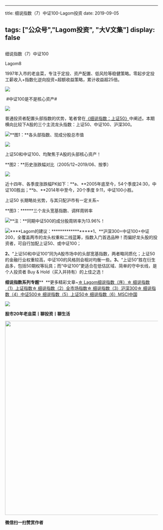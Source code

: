 
---
title:   细说指数（7）中证100-Lagom投资
date: 2019-09-05

tags: ["公众号","Lagom投资", "大V文集"]
display: false
---


## 



细说指数（7）中证100




Lagom8




1997年入市的老韭菜，专注于定投、资产配置、低风险等稳健策略。零起步定投工薪收入+指数化逆向投资+超额收益策略，累计收益超25倍。




<img src="https://mmbiz.qpic.cn/mmbiz_png/ZB4WjgjLjJW3KtDibicU3BB1HNQ9lDS2M5oGRnchkNPRzYsc0Ua6CIu7rZH3vAficcBEPYHU9ZTPqkic1sicT8CaxQQ/640?wx_fmt=png" data-type="png" class="" data-ratio="0.05776173285198556" data-w="554"/>

&nbsp;#中证100是不是核心资产#&nbsp;

<img class="rich_pages" data-ratio="0.9016393442622951" data-s="300,640" src="https://mmbiz.qpic.cn/mmbiz_png/ZB4WjgjLjJVyUOqJXcKJvUDZb3AOocg0MEbTsvn7cibGAZtibcH4p4J9vT4fiaVgQBUwE7SU8ia4FZ1AMhkOBsGGgQ/640?wx_fmt=png" data-type="png" data-w="732" style=""/>

普通投资者配置头部指数的优势，笔者曾在[《细说指数：上证50》](http://mp.weixin.qq.com/s?__biz=MzI3MDQ2NjY2Mw==&amp;mid=2247484354&amp;idx=1&amp;sn=48ab55984587fb1cca589a498ece96c2&amp;chksm=ead1e8cadda661dcfce1c0cf2a6fd723ac55c185fadba53902f2f9479ee6e8a0bf4e70cfd546&amp;scene=21#wechat_redirect)中阐述。本期横向比较下A股的三个主流龙头指数：上证50、中证100、沪深300。



<img src="https://mmbiz.qpic.cn/mmbiz_png/ZB4WjgjLjJW3KtDibicU3BB1HNQ9lDS2M5oGRnchkNPRzYsc0Ua6CIu7rZH3vAficcBEPYHU9ZTPqkic1sicT8CaxQQ/640?wx_fmt=png" data-type="png" class="" data-ratio="0.05776173285198556" data-w="554"/>**图1：**各头部指数、现成分股总市值

<img class="rich_pages" data-ratio="0.3815165876777251" data-s="300,640" src="https://mmbiz.qpic.cn/mmbiz_png/ZB4WjgjLjJVyUOqJXcKJvUDZb3AOocg0JXeianKjsgqnFUUQTkeXPpTFxuYtfD8R5dTPExT3TYfgHOoWmibsJic2w/640?wx_fmt=png" data-type="png" data-w="422" style=""/>

上证50和中证100、均聚焦于A股的头部核心资产！



**图2：**历史涨跌幅对比（2005/12~2019/06、按季）

<img class="rich_pages" data-ratio="3.299145299145299" data-s="300,640" src="https://mmbiz.qpic.cn/mmbiz_png/ZB4WjgjLjJVyUOqJXcKJvUDZb3AOocg0MbAv04TmEKD3DhCCURQQlXRNicZoR8I1TjiaNUhVmdeBHHvjTic7WvdXw/640?wx_fmt=png" data-type="png" data-w="351" style=""/>

近十四年、各季度涨跌幅PK如下：**a、**2005年底至今，54个季度24:30，中证100胜出；**b、**2014年中至今，20个季度 9:11，中证100小胜。

上证50 长期略处劣势，与其只配沪市有一定关系~



**图3：******三个龙头宽基指数、调样周转率

<img class="rich_pages" data-ratio="0.32303370786516855" data-s="300,640" src="https://mmbiz.qpic.cn/mmbiz_png/ZB4WjgjLjJVyUOqJXcKJvUDZb3AOocg00NKZ1YuOz0JZmnwr7mico59FC0pGJMr1sZkOw8SpUl5f7urL6TS7MjQ/640?wx_fmt=png" data-type="png" data-w="356" style=""/>**注：**同期中证500的成分股周转率为13.96%！

<img src="https://mmbiz.qpic.cn/mmbiz_png/ZB4WjgjLjJW3KtDibicU3BB1HNQ9lDS2M5oGRnchkNPRzYsc0Ua6CIu7rZH3vAficcBEPYHU9ZTPqkic1sicT8CaxQQ/640?wx_fmt=png" data-type="png" class="" data-ratio="0.05776173285198556" data-w="554"/>****Lagom的建议：******************1、**沪深300=中证100+中证200，全覆盖两市的龙头权重和二线蓝筹，指数入门首选品种！而偏好龙头股的投资者，可自行加配上证50、或中证100；

**2、**“上证50和中证100”同为A股市场中的头部宽基指数，两者略同质化；上证50的金融行业权重较高，中证100的风格则会相对均衡一些。**3、**“上证50”胜在衍生品多，包括50期权等玩具；而“中证100”更适合在低估区域、简单的守中长线，是个人投资者 Buy &amp; Hold（买入并持有）的上佳之选！





**细说指数系列专题****&nbsp;&nbsp;**更多精彩文章~[☆ Lagom细说指数（序）](http://mp.weixin.qq.com/s?__biz=MzI3MDQ2NjY2Mw==&amp;mid=2247484133&amp;idx=1&amp;sn=16b9949c64256126b5b5044fb814f82b&amp;chksm=ead1e9eddda660fbbd651c32198faa47fd29ecd99f451da4c6570221456dd6d30c52c9afb114&amp;scene=21#wechat_redirect)[☆ 细说指数（1）上证指数](http://mp.weixin.qq.com/s?__biz=MzI3MDQ2NjY2Mw==&amp;mid=2247484179&amp;idx=1&amp;sn=b3b332ad9e177b14fa171d39e325f48f&amp;chksm=ead1e81bdda6610d6451f74405c5eecb7e099188d16a664c767173aaf281e5eafdf8dd614094&amp;scene=21#wechat_redirect)[☆ 细说指数（2）全市场指数](http://mp.weixin.qq.com/s?__biz=MzI3MDQ2NjY2Mw==&amp;mid=2247484194&amp;idx=1&amp;sn=dca8a168a491f9b7f7da636b680b0e7c&amp;chksm=ead1e82adda6613c9b51e701b8c5707614407bc34c2c1cd7519a17df27157aaac8f9382ae3b5&amp;scene=21#wechat_redirect)[☆ 细说指数（3）沪深300](http://mp.weixin.qq.com/s?__biz=MzI3MDQ2NjY2Mw==&amp;mid=2247484228&amp;idx=1&amp;sn=75bc9fa86ebd8419eec55d88d31bb08e&amp;chksm=ead1e84cdda6615a618b2ee2337a428b5ebf9baf9d8fd9f2e544e93a2d3e7cd0242806522e27&amp;scene=21#wechat_redirect)[☆ 细说指数（4）中证500](http://mp.weixin.qq.com/s?__biz=MzI3MDQ2NjY2Mw==&amp;mid=2247484300&amp;idx=1&amp;sn=d6e3a44c761d742da9be62a7082481ff&amp;chksm=ead1e884dda66192bfe3d4313940d49a427f73e6c242e6fc7d76c519b5c9047f2f3ba5b8dbd5&amp;scene=21#wechat_redirect)[☆ 细说指数（5）上证50](http://mp.weixin.qq.com/s?__biz=MzI3MDQ2NjY2Mw==&amp;mid=2247484354&amp;idx=1&amp;sn=48ab55984587fb1cca589a498ece96c2&amp;chksm=ead1e8cadda661dcfce1c0cf2a6fd723ac55c185fadba53902f2f9479ee6e8a0bf4e70cfd546&amp;scene=21#wechat_redirect)[☆ 细说指数（6）MSCI中国](http://mp.weixin.qq.com/s?__biz=MzI3MDQ2NjY2Mw==&amp;mid=2247484412&amp;idx=1&amp;sn=e6dc07b8fe7c4937929449a18708a1b0&amp;chksm=ead1e8f4dda661e2ff52559da8a2ddeef0b51572927ec996b9cf802e5b74d98144bbe15de9f5&amp;scene=21#wechat_redirect)

<img src="https://mmbiz.qpic.cn/mmbiz_png/ZB4WjgjLjJW3KtDibicU3BB1HNQ9lDS2M5oGRnchkNPRzYsc0Ua6CIu7rZH3vAficcBEPYHU9ZTPqkic1sicT8CaxQQ/640?wx_fmt=png" data-type="png" class="" data-ratio="0.05776173285198556" data-w="554"/>

**股市20年老韭菜丨聊投资丨聊生活**

<img data-type="png" class="" data-ratio="0.390625" data-w="640" src="https://mmbiz.qpic.cn/mmbiz_png/ZB4WjgjLjJW3KtDibicU3BB1HNQ9lDS2M5AHEoeiaz0dQ4NfIRjBMuXvyJn8dXWm7ftklb0xqheiaMia0zbkyMJiaKzA/640?wx_fmt=png" style="box-sizing: border-box !important;overflow-wrap: break-word !important;visibility: visible !important;width: 640px !important;"/>


**微信扫一扫赞赏作者**















